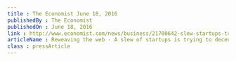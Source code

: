 ```yaml
---
title : The Economist June 18, 2016
publishedBy : The Economist
publishedOn : June 18, 2016
link : http://www.economist.com/news/business/21700642-slew-startups-trying-decentralise-online-world-reweaving-web/
articleName : Reweaving the web - A slew of startups is trying to decentralise the online world
class : pressArticle
---
```

